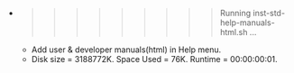 * >>>>>>>>> Running inst-std-help-manuals-html.sh ...
  * Add user & developer manuals(html) in Help menu.
  * Disk size = 3188772K. Space Used = 76K. Runtime = 00:00:00:01.
